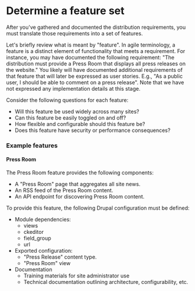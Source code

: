 # Determine a feature set

After you've gathered and documented the distribution requirements, you must translate those requirements into a set of features. 

Let's briefly review what is meant by "feature". In agile terminology, a feature is a distinct element of functionality that meets a requirement. For instance, you may have documented the following requirement: "The distribution must provide a Press Room that displays all press releases on the website." You likely will have documented additional requirements of that feature that will later be expressed as user stories. E.g., "As a public user, I should be able to comment on a press release". Note that we have not expressed any implementation details at this stage.  

Consider the following questions for each feature:

* Will this feature be used widely across many sites?
* Can this feature be easily toggled on and off? 
* How flexible and configurable should this feature be?
* Does this feature have security or performance consequences?

### Example features

#### Press Room

The Press Room feature provides the following components:

* A "Press Room" page that aggregates all site news.
* An RSS feed of the Press Room content.
* An API endpoint for discovering Press Room content.
 
To provide this feature, the following Drupal configuration must be defined:

* Module dependencies:
  *  views
  *  ckeditor
  *  field_group
  *  url
* Exported configuration:
  * "Press Release" content type.
  * "Press Room" view
* Documentation
  * Training materials for site administrator use
  * Technical documentation outlining architecture, configurability, etc.